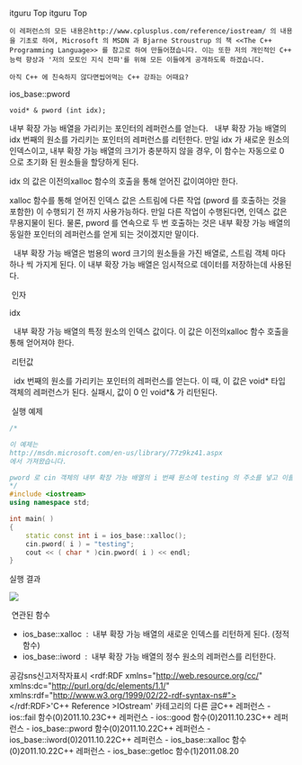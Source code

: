  itguru Top itguru Top

```warning
이 레퍼런스의 모든 내용은http://www.cplusplus.com/reference/iostream/ 의 내용을 기초로 하여, Microsoft 의 MSDN 과 Bjarne Stroustrup 의 책 <<The C++ Programming Language>> 를 참고로 하여 만들어졌습니다. 이는 또한 저의 개인적인 C++ 능력 향상과 '저의 모토인 지식 전파'를 위해 모든 이들에게 공개하도록 하겠습니다.
```

```info
아직 C++ 에 친숙하지 않다면씹어먹는 C++ 강좌는 어때요?
```

ios_base::pword


```info
void* & pword (int idx);

```

내부 확장 가능 배열을 가리키는 포인터의 레퍼런스를 얻는다.
  내부 확장 가능 배열의 idx 번째의 원소를 가리키는 포인터의 레퍼런스를 리턴한다. 만일 idx 가 새로운 원소의 인덱스이고, 내부 확장 가능 배열의 크기가 충분하지 않을 경우, 이 함수는 자동으로 0 으로 초기화 된 원소들을 할당하게 된다.

idx 의 값은 이전의xalloc 함수의 호출을 통해 얻어진 값이여야만 한다.

xalloc 함수를 통해 얻어진 인덱스 값은 스트림에 다른 작업 (pword 를 호출하는 것을 포함한) 이 수행되기 전 까지 사용가능하다. 만일 다른 작업이 수행된다면, 인덱스 값은 무용지물이 된다. 물론, pword 를 연속으로 두 번 호출하는 것은 내부 확장 가능 배열의 동일한 포인터의 레퍼런스를 얻게 되는 것이겠지만 말이다.

  내부 확장 가능 배열은 범용의 word 크기의 원소들을 가진 배열로, 스트림 객체 마다 하나 씩 가지게 된다. 이 내부 확장 가능 배열은 임시적으로 데이터를 저장하는데 사용된다.

 인자

idx

  내부 확장 가능 배열의 특정 원소의 인덱스 값이다. 이 값은 이전의xalloc 함수 호출을 통해 얻어져야 한다.

 리턴값

  idx 번째의 원소를 가리키는 포인터의 레퍼런스를 얻는다. 이 때, 이 값은 void* 타입 객체의 레퍼런스가 된다. 실패시, 값이 0 인 void*& 가 리턴된다.

 실행 예제

```cpp
/*

이 예제는
http://msdn.microsoft.com/en-us/library/77z9kz41.aspx
에서 가져왔습니다.

pword 로 cin 객체의 내부 확장 가능 배열의 i 번째 원소에 testing 의 주소를 넣고 이를 출력한다.
*/
#include <iostream>
using namespace std;

int main( )
{
    static const int i = ios_base::xalloc();
    cin.pword( i ) = "testing";
    cout << ( char * )cin.pword( i ) << endl;
}
```


실행 결과

![](http://img1.daumcdn.net/thumb/R1920x0/?fname=http%3A%2F%2Fcfile2.uf.tistory.com%2Fimage%2F133CFD414EA216FB40D60D)

 연관된 함수


* ios_base::xalloc  :  내부 확장 가능 배열의 새로운 인덱스를 리턴하게 된다. (정적 함수)
* ios_base::iword  :  내부 확장 가능 배열의 정수 원소의 레퍼런스를 리턴한다.

공감sns신고저작자표시	<rdf:RDF xmlns="http://web.resource.org/cc/" xmlns:dc="http://purl.org/dc/elements/1.1/" xmlns:rdf="http://www.w3.org/1999/02/22-rdf-syntax-ns#">		<Work rdf:about="">			<license rdf:resource="http://creativecommons.org/licenses/by-fr/2.0/kr/" />		</Work>		<License rdf:about="http://creativecommons.org/licenses/by-fr/">			<permits rdf:resource="http://web.resource.org/cc/Reproduction"/>			<permits rdf:resource="http://web.resource.org/cc/Distribution"/>			<requires rdf:resource="http://web.resource.org/cc/Notice"/>			<requires rdf:resource="http://web.resource.org/cc/Attribution"/>			<permits rdf:resource="http://web.resource.org/cc/DerivativeWorks"/>		</License>	</rdf:RDF>'C++ Reference >IOstream' 카테고리의 다른 글C++ 레퍼런스 - ios::fail 함수(0)2011.10.23C++ 레퍼런스 - ios::good 함수(0)2011.10.23C++ 레퍼런스 - ios_base::pword 함수(0)2011.10.22C++ 레퍼런스 - ios_base::iword(0)2011.10.22C++ 레퍼런스 - ios_base::xalloc 함수(0)2011.10.22C++ 레퍼런스 - ios_base::getloc 함수(1)2011.08.20


